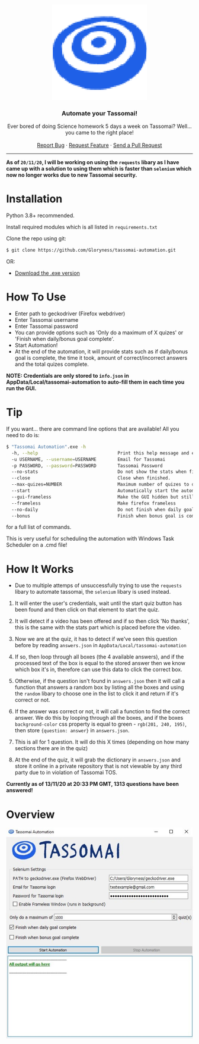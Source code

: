 <p align="center">
  <a><img src="src/images/logo.png"</a>
  <h3 align="center">Automate your Tassomai!</h3>
  <p align="center">
    Ever bored of doing Science homework 5 days a week on Tassomai? Well... you came to the right place!
    <br />
    <br />
    <a href="https://github.com/Gloryness/tassomai-automation/issues">Report Bug</a>
    ·
    <a href="https://github.com/Gloryness/tassomai-automation/issues">Request Feature</a>
    ·
    <a href="https://github.com/Gloryness/tassomai-automation/pulls">Send a Pull Request</a>
  </p>
</p>

----------------------
**As of `20/11/20`, I will be working on using the `requests` libary as I have came up with a solution to using them which is faster than `selenium` which now no longer works due to new Tassomai security.**


# Installation

Python 3.8+ recommended.

Install required modules which is all listed in `requirements.txt`

Clone the repo using git:
```bash
$ git clone https://github.com/Gloryness/tassomai-automation.git
```
OR:
- <a href="https://github.com/Gloryness/tassomai-automation/raw/master/exe/Tassomai%20Automation.zip">Download the .exe version</a>

# How To Use
- Enter path to geckodriver (Firefox webdriver)
- Enter Tassomai username
- Enter Tassomai password
- You can provide options such as 'Only do a maximum of X quizes' or 'Finish when daily/bonus goal complete'.
- Start Automation!
- At the end of the automation, it will provide stats such as if daily/bonus goal is complete, the time it took, amount of correct/incorrect answers and the total quizes complete.

**NOTE: Credentials are only stored to `info.json` in AppData/Local/tassomai-automation to auto-fill them in each time you run the GUI.**

# Tip
If you want... there are command line options that are available!
All you need to do is:
```bash
$ "Tassomai Automation".exe -h
  -h, --help                              Print this help message and exit
  -u USERNAME, --username=USERNAME        Email for Tassomai
  -p PASSWORD, --password=PASSWORD        Tassomai Password
  --no-stats                              Do not show the stats when finished.
  --close                                 Close when finished.
  --max-quizes=NUMBER                     Maximum number of quizes to do
  --start                                 Automatically start the automation
  --gui-frameless                         Make the GUI hidden but still runs in the background.
  --frameless                             Make firefox frameless
  --no-daily                              Do not finish when daily goal is complete.
  --bonus                                 Finish when bonus goal is complete.
```
for a full list of commands.

This is very useful for scheduling the automation with Windows Task Scheduler on a .cmd file!

# How It Works
- Due to multiple attemps of unsuccessfully trying to use the `requests` libary to automate tassomai, the `selenium` libary is used instead.

1. It will enter the user's credentials, wait until the start quiz button has been found and then click on that element to start the quiz.

2. It will detect if a video has been offered and if so then click 'No thanks', this is the same with the stats part which is placed before the video.

3. Now we are at the quiz, it has to detect if we've seen this question before by reading `answers.json` in `AppData/Local/tassomai-automation`

4. If so, then loop through all boxes  (the 4 available answers), and if the processed text of the box is equal to the stored answer then we know which box it's in, therefore can use this data to click the correct box.

5. Otherwise, if the question isn't found in `answers.json` then it will call a function that answers a random box by listing all the boxes and using the `random` libary to choose one in the list to click it and return if it's correct or not.

6. If the answer was correct or not, it will call a function to find the correct answer. We do this by looping through all the boxes, and if the boxes `background-color` css property is equal to green - `rgb(201, 240, 195)`, then store `{question: answer}` in `answers.json`.

7. This is all for 1 question. It will do this X times (depending on how many sections there are in the quiz)

8. At the end of the quiz, it will grab the dictionary in `answers.json` and store it online in a private repository that is not viewable by any third party due to in violation of Tassomai TOS.

**Currently as of 13/11/20 at 20:33 PM GMT, 1313 questions have been answered!**

# Overview
<img src="src/images/Tassomai Automation.jpg">
